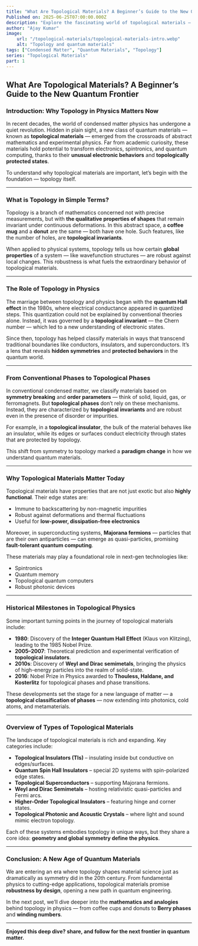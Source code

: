 ```yaml
---
title: "What Are Topological Materials? A Beginner’s Guide to the New Quantum Frontier"
Published on: 2025-06-25T07:00:00.000Z
description: "Explore the fascinating world of topological materials — a revolutionary class of matter reshaping quantum science and future technologies."
author: "Ajay Kumar"
image:
    url: "/topological-materials/topological-materials-intro.webp"
    alt: "Topology and quantum materials"
tags: ["Condensed Matter", "Quantum Materials", "Topology"]
series: "Topological Materials"
part: 1
---
```


## What Are Topological Materials? A Beginner’s Guide to the New Quantum Frontier

### Introduction: Why Topology in Physics Matters Now

In recent decades, the world of condensed matter physics has undergone a quiet revolution. Hidden in plain sight, a new class of quantum materials — known as **topological materials** — emerged from the crossroads of abstract mathematics and experimental physics. Far from academic curiosity, these materials hold potential to transform electronics, spintronics, and quantum computing, thanks to their **unusual electronic behaviors** and **topologically protected states**.

To understand why topological materials are important, let’s begin with the foundation — topology itself.

---

### What is Topology in Simple Terms?

Topology is a branch of mathematics concerned not with precise measurements, but with **the qualitative properties of shapes** that remain invariant under continuous deformations. In this abstract space, a **coffee mug** and a **donut** are the same — both have one hole. Such features, like the number of holes, are **topological invariants**.

When applied to physical systems, topology tells us how certain **global properties** of a system — like wavefunction structures — are robust against local changes. This robustness is what fuels the extraordinary behavior of topological materials.

---

### The Role of Topology in Physics

The marriage between topology and physics began with the **quantum Hall effect** in the 1980s, where electrical conductance appeared in quantized steps. This quantization could not be explained by conventional theories alone. Instead, it was governed by a **topological invariant** — the Chern number — which led to a new understanding of electronic states.

Since then, topology has helped classify materials in ways that transcend traditional boundaries like conductors, insulators, and superconductors. It’s a lens that reveals **hidden symmetries** and **protected behaviors** in the quantum world.

---

### From Conventional Phases to Topological Phases

In conventional condensed matter, we classify materials based on **symmetry breaking** and **order parameters** — think of solid, liquid, gas, or ferromagnets. But **topological phases** don’t rely on these mechanisms. Instead, they are characterized by **topological invariants** and are robust even in the presence of disorder or impurities.

For example, in a **topological insulator**, the bulk of the material behaves like an insulator, while its edges or surfaces conduct electricity through states that are protected by topology.

This shift from symmetry to topology marked a **paradigm change** in how we understand quantum materials.

---

### Why Topological Materials Matter Today

Topological materials have properties that are not just exotic but also **highly functional**. Their edge states are:

-   Immune to backscattering by non-magnetic impurities
-   Robust against deformations and thermal fluctuations
-   Useful for **low-power, dissipation-free electronics**

Moreover, in superconducting systems, **Majorana fermions** — particles that are their own antiparticles — can emerge as quasi-particles, promising **fault-tolerant quantum computing**.

These materials may play a foundational role in next-gen technologies like:

-   Spintronics
-   Quantum memory
-   Topological quantum computers
-   Robust photonic devices

---

### Historical Milestones in Topological Physics

Some important turning points in the journey of topological materials include:

-   **1980**: Discovery of the **Integer Quantum Hall Effect** (Klaus von Klitzing), leading to the 1985 Nobel Prize.
-   **2005–2007**: Theoretical prediction and experimental verification of **topological insulators**.
-   **2010s**: Discovery of **Weyl and Dirac semimetals**, bringing the physics of high-energy particles into the realm of solid-state.
-   **2016**: Nobel Prize in Physics awarded to **Thouless, Haldane, and Kosterlitz** for topological phases and phase transitions.

These developments set the stage for a new language of matter — a **topological classification of phases** — now extending into photonics, cold atoms, and metamaterials.

---

### Overview of Types of Topological Materials

The landscape of topological materials is rich and expanding. Key categories include:

-   **Topological Insulators (TIs)** – insulating inside but conductive on edges/surfaces.
-   **Quantum Spin Hall Insulators** – special 2D systems with spin-polarized edge states.
-   **Topological Superconductors** – supporting Majorana fermions.
-   **Weyl and Dirac Semimetals** – hosting relativistic quasi-particles and Fermi arcs.
-   **Higher-Order Topological Insulators** – featuring hinge and corner states.
-   **Topological Photonic and Acoustic Crystals** – where light and sound mimic electron topology.

Each of these systems embodies topology in unique ways, but they share a core idea: **geometry and global symmetry define the physics**.

---

### Conclusion: A New Age of Quantum Materials

We are entering an era where topology shapes material science just as dramatically as symmetry did in the 20th century. From fundamental physics to cutting-edge applications, topological materials promise **robustness by design**, opening a new path in quantum engineering.

In the next post, we’ll dive deeper into the **mathematics and analogies** behind topology in physics — from coffee cups and donuts to **Berry phases** and **winding numbers**.

---

**Enjoyed this deep dive? share, and follow for the next frontier in quantum matter.**
